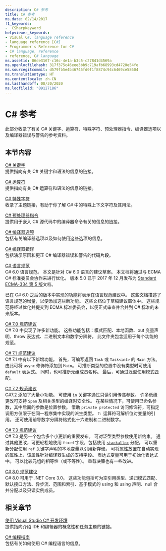 ```yaml
---
description: C# 参考
title: C# 参考
ms.date: 02/14/2017
f1_keywords:
- _CSharpKeyword
helpviewer_keywords:
- Visual C#, language reference
- language reference [C#]
- Programmer's Reference for C#
- C# language, reference
- reference, C# language
ms.assetid: 06de3167-c16c-4e1a-b3c5-c27841d4569a
ms.openlocfilehash: 317f375c46eee3bb9c719afb68993cd4720e54fe
ms.sourcegitcommit: d579fb5e4b46745fd0f1f8874c94c6469ce58604
ms.translationtype: HT
ms.contentlocale: zh-CN
ms.lasthandoff: 08/30/2020
ms.locfileid: "89127186"
---
```

# <a name="c-reference"></a>C# 参考

此部分收录了有关 C# 关键字、运算符、特殊字符、预处理器指令、编译器选项以及编译器错误与警告的参考资料。  
  
## <a name="in-this-section"></a>本节内容

 [C# 关键字](./keywords/index.md)  
 提供指向有关 C# 关键字和语法的信息的链接。  
  
 [C# 运算符](./operators/index.md)  
 提供指向有关 C# 运算符和语法的信息的链接。  

 [C# 特殊字符](./tokens/index.md)  
 收录了主题链接，有助于你了解 C# 中的特殊上下文字符及其用法。  

 [C# 预处理器指令](./preprocessor-directives/index.md)  
 提供用于嵌入 C# 源代码中的编译器命令有关的信息的链接。  
  
 [C# 编译器选项](./compiler-options/index.md)  
 包括有关编译器选项以及如何使用这些选项的信息。  
  
 [C# 编译器错误](./compiler-messages/index.md)  
 包括演示原因和更正 C# 编译器错误和警告的代码片段。  
  
 [C# 语言规范](../../../_csharplang/spec/introduction.md)  
 C# 6.0 语言规范。 本文是针对 C# 6.0 语言的建议草案。 本文档将通过与 ECMA C# 标准委员会协作来进行优化。 版本 5.0 已于 2017 年 12 月发布为 [Standard ECMA-334 第 5 版](https://www.ecma-international.org/publications/files/ECMA-ST/ECMA-334.pdf)文档。

已在 C# 6.0 之后的版本中实现的功能将表示在语言规范建议中。 这些文档描述了语言规范的增量，以便添加这些新功能。 这些文档位于草稿建议窗体中。 这些规范将经过优化并提交到 ECMA 标准委员会，以便正式审查并合并到 C# 标准的未来版本。

 [C# 7.0 规范建议](../../../_csharplang/proposals/csharp-7.0/pattern-matching.md)  
 C# 7.0 中实现了许多新功能。 这些功能包括：模式匹配、本地函数、out 变量声明、throw 表达式、二进制文本和数字分隔符。 此文件夹包含适用于每个功能的规范。
  
 [C# 7.1 规范建议](../../../_csharplang/proposals/csharp-7.1/async-main.md)  
 C# 7.1 中有以下新增功能。 首先，可编写返回 `Task` 或 `Task<int>` 的 `Main` 方法。 由此可将 `async` 修饰符添加到 `Main`。 可推断类型的位置中没有类型时可使用 `default` 表达式。 同时，也可推断元组成员名称。 最后，可通过泛型使用模式匹配。

 [C# 7.2 规范建议](../../../_csharplang/proposals/csharp-7.2/readonly-ref.md)  
 C#7.2 添加了大量小功能。 可使用 `in` 关键字通过只读引用传递参数。 许多低级更改可支持 `Span` 及相关类型的编译时安全性。 在某些情况下，可使用已命名参数，其中后面的参数是位置参数。 借助 `private protected` 访问修饰符，可指定调用方仅限于在同一程序集中实现的派生类型。 `?:` 运算符可解析位对变量的引用。 还可使用前导数字分隔符格式化十六进制和二进制数字。

 [C# 7.3 规范建议](../../../_csharplang/proposals/csharp-7.3/blittable.md)  
 C# 7.3 是另一个包含多个小更新的重要发布。 可对泛型类型参数使用新约束。 通过其他更改，可更轻松地使用 `fixed` 字段，包括使用 [`stackalloc`](./operators/stackalloc.md) 分配。 可以重新分配使用 `ref` 关键字声明的本地变量以引用新存储。 可将属性放置在自动实现的属性上，该属性针对编译器生成的支持字段。 表达式变量可用于初始化表达式中。 可以比较元组的相等性（或不等性）。 重载决策也有一些改进。
  
 [C# 8.0 规范建议](../../../_csharplang/proposals/csharp-8.0/nullable-reference-types.md)  
 C# 8.0 可用于 .NET Core 3.0。 这些功能包括可为空引用类型、递归模式匹配、默认接口方法、异步流、范围和索引、基于模式的 using 和 using 声明、null 合并分配以及只读实例成员。
  
## <a name="related-sections"></a>相关章节  

 [使用 Visual Studio C# 开发环境](/visualstudio/get-started/csharp)  
 提供指向介绍 IDE 和编辑器的概念性和任务主题的链接。  
  
 [C# 编程指南](../programming-guide/index.md)  
 包括有关如何使用 C# 编程语言的信息。
